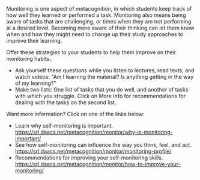 Monitoring is one aspect of metacognition, in which students keep track of how well they learned or performed a task. Monitoring also means being aware of tasks that are challenging, or times when they are not performing at a desired level. Becoming more aware of their thinking can let them know when and how they might need to change up their study approaches to improve their learning.

Offer these strategies to your students to help them improve on their monitoring habits:
* Ask yourself these questions while you listen to lectures, read texts, and watch videos: "Am I learning the material? Is anything getting in the way of my learning?"
* Make two lists: One list of tasks that you do well, and another of tasks with which you struggle. Click on More Info for recommendations for dealing with the tasks on the second list.

Want more information? Click on one of the links below:
* Learn why self-monitoring is important. https://srl.daacs.net/metacognition/monitor/why-is-monitoring-important/
* See how self-monitoring can influence the way you think, feel, and act. https://srl.daacs.net/metacognition/monitor/monitoring-profile/
* Recommendations for improving your self-monitoring skills. https://srl.daacs.net/metacognition/monitor/how-to-improve-your-monitoring/
